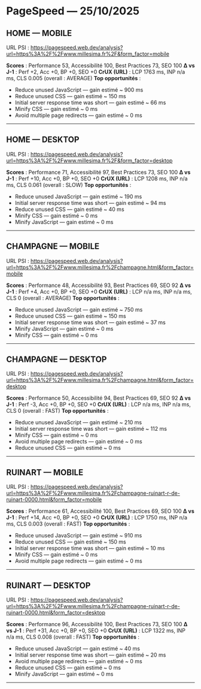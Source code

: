 # PageSpeed — 25/10/2025  

## HOME — MOBILE
URL PSI : https://pagespeed.web.dev/analysis?url=https%3A%2F%2Fwww.millesima.fr%2F&form_factor=mobile

**Scores** : Performance 53, Accessibilité 100, Best Practices 73, SEO 100
**Δ vs J-1** : Perf +2, Acc +0, BP +0, SEO +0
**CrUX (URL)** : LCP 1763 ms, INP n/a ms, CLS 0.005 (overall : AVERAGE)
**Top opportunités** :
- Reduce unused JavaScript — gain estimé ~ 900 ms
- Reduce unused CSS — gain estimé ~ 150 ms
- Initial server response time was short — gain estimé ~ 66 ms
- Minify CSS — gain estimé ~ 0 ms
- Avoid multiple page redirects — gain estimé ~ 0 ms

---

## HOME — DESKTOP
URL PSI : https://pagespeed.web.dev/analysis?url=https%3A%2F%2Fwww.millesima.fr%2F&form_factor=desktop

**Scores** : Performance 71, Accessibilité 97, Best Practices 73, SEO 100
**Δ vs J-1** : Perf +10, Acc +0, BP +0, SEO +0
**CrUX (URL)** : LCP 1208 ms, INP n/a ms, CLS 0.061 (overall : SLOW)
**Top opportunités** :
- Reduce unused JavaScript — gain estimé ~ 190 ms
- Initial server response time was short — gain estimé ~ 94 ms
- Reduce unused CSS — gain estimé ~ 40 ms
- Minify CSS — gain estimé ~ 0 ms
- Minify JavaScript — gain estimé ~ 0 ms

---

## CHAMPAGNE — MOBILE
URL PSI : https://pagespeed.web.dev/analysis?url=https%3A%2F%2Fwww.millesima.fr%2Fchampagne.html&form_factor=mobile

**Scores** : Performance 48, Accessibilité 93, Best Practices 69, SEO 92
**Δ vs J-1** : Perf +4, Acc +0, BP +0, SEO +0
**CrUX (URL)** : LCP n/a ms, INP n/a ms, CLS 0 (overall : AVERAGE)
**Top opportunités** :
- Reduce unused JavaScript — gain estimé ~ 750 ms
- Reduce unused CSS — gain estimé ~ 150 ms
- Initial server response time was short — gain estimé ~ 37 ms
- Minify JavaScript — gain estimé ~ 0 ms
- Minify CSS — gain estimé ~ 0 ms

---

## CHAMPAGNE — DESKTOP
URL PSI : https://pagespeed.web.dev/analysis?url=https%3A%2F%2Fwww.millesima.fr%2Fchampagne.html&form_factor=desktop

**Scores** : Performance 50, Accessibilité 94, Best Practices 69, SEO 92
**Δ vs J-1** : Perf -3, Acc +0, BP +0, SEO +0
**CrUX (URL)** : LCP n/a ms, INP n/a ms, CLS 0 (overall : FAST)
**Top opportunités** :
- Reduce unused JavaScript — gain estimé ~ 210 ms
- Initial server response time was short — gain estimé ~ 112 ms
- Minify CSS — gain estimé ~ 0 ms
- Avoid multiple page redirects — gain estimé ~ 0 ms
- Reduce unused CSS — gain estimé ~ 0 ms

---

## RUINART — MOBILE
URL PSI : https://pagespeed.web.dev/analysis?url=https%3A%2F%2Fwww.millesima.fr%2Fchampagne-ruinart-r-de-ruinart-0000.html&form_factor=mobile

**Scores** : Performance 61, Accessibilité 100, Best Practices 69, SEO 100
**Δ vs J-1** : Perf +14, Acc +0, BP +0, SEO +0
**CrUX (URL)** : LCP 1750 ms, INP n/a ms, CLS 0.003 (overall : FAST)
**Top opportunités** :
- Reduce unused JavaScript — gain estimé ~ 910 ms
- Reduce unused CSS — gain estimé ~ 150 ms
- Initial server response time was short — gain estimé ~ 10 ms
- Minify CSS — gain estimé ~ 0 ms
- Avoid multiple page redirects — gain estimé ~ 0 ms

---

## RUINART — DESKTOP
URL PSI : https://pagespeed.web.dev/analysis?url=https%3A%2F%2Fwww.millesima.fr%2Fchampagne-ruinart-r-de-ruinart-0000.html&form_factor=desktop

**Scores** : Performance 96, Accessibilité 100, Best Practices 73, SEO 100
**Δ vs J-1** : Perf +31, Acc +0, BP +0, SEO +0
**CrUX (URL)** : LCP 1322 ms, INP n/a ms, CLS 0.008 (overall : FAST)
**Top opportunités** :
- Reduce unused JavaScript — gain estimé ~ 40 ms
- Initial server response time was short — gain estimé ~ 20 ms
- Avoid multiple page redirects — gain estimé ~ 0 ms
- Reduce unused CSS — gain estimé ~ 0 ms
- Minify JavaScript — gain estimé ~ 0 ms

---
